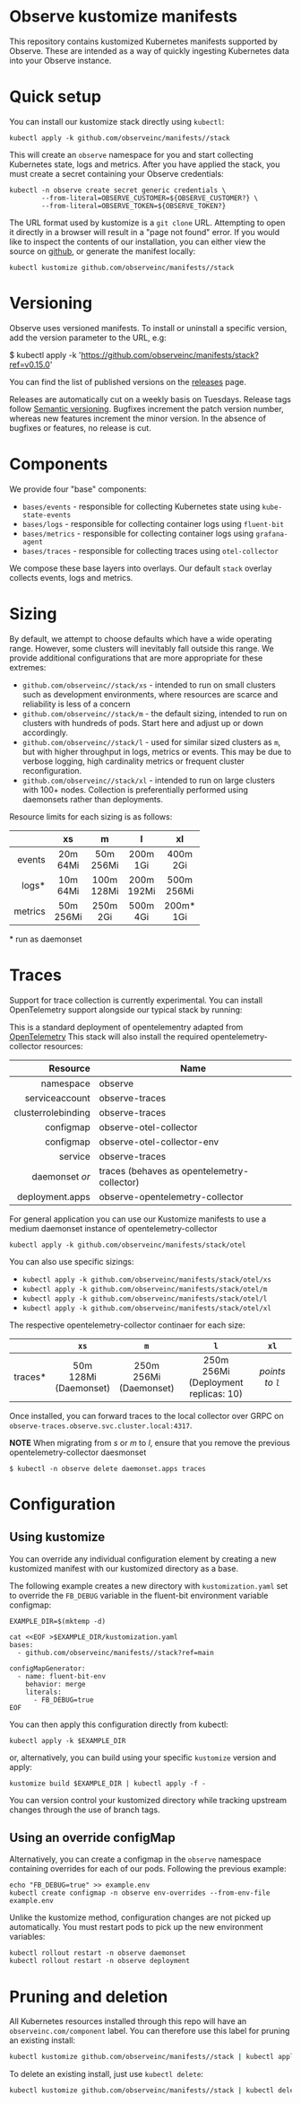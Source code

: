 # Observe kustomize manifests

This repository contains kustomized Kubernetes manifests supported by Observe.
These are intended as a way of quickly ingesting Kubernetes data into your
Observe instance.

# Quick setup

You can install our kustomize stack directly using `kubectl`:

```
kubectl apply -k github.com/observeinc/manifests//stack
```

This will create an `observe` namespace for you and start collecting Kubernetes state, logs and metrics.
After you have applied the stack, you must create a secret containing your Observe credentials:

```
kubectl -n observe create secret generic credentials \
        --from-literal=OBSERVE_CUSTOMER=${OBSERVE_CUSTOMER?} \
        --from-literal=OBSERVE_TOKEN=${OBSERVE_TOKEN?}
```

The URL format used by kustomize is a `git clone` URL. Attempting to open it
directly in a browser will result in a "page not found" error. If you would
like to inspect the contents of our installation, you can either view the
source on [github](https://github.com/observeinc/manifests/tree/main/stack), or
generate the manifest locally:

```
kubectl kustomize github.com/observeinc/manifests//stack
```

# Versioning

Observe uses versioned manifests. To install or uninstall a specific version, add the version parameter to the URL, e.g:

$ kubectl apply -k 'https://github.com/observeinc/manifests/stack?ref=v0.15.0'

You can find the list of published versions on the
[releases](https://github.com/observeinc/manifests/releases) page.

Releases are automatically cut on a weekly basis on Tuesdays. Release tags
follow [Semantic versioning](https://semver.org/). Bugfixes increment the patch
version number, whereas new features increment the minor version. In the
absence of bugfixes or features, no release is cut.

# Components

We provide four "base" components:

- `bases/events` - responsible for collecting Kubernetes state using `kube-state-events`
- `bases/logs` - responsible for collecting container logs using `fluent-bit`
- `bases/metrics` - responsible for collecting container logs using `grafana-agent`
- `bases/traces` - responsible for collecting traces using `otel-collector`

We compose these base layers into overlays. Our default `stack` overlay
collects events, logs and metrics.

# Sizing

By default, we attempt to choose defaults which have a wide operating
range. However, some clusters will inevitably fall outside this range. We
provide additional configurations that are more appropriate for these extremes:

- `github.com/observeinc//stack/xs` - intended to run on small clusters such as development environments, where resources are scarce and reliability is less of a concern
- `github.com/observeinc//stack/m` - the default sizing, intended to run on clusters with hundreds of pods. Start here and adjust up or down accordingly.
- `github.com/observeinc//stack/l` - used for similar sized clusters as `m`, but with higher throughput in logs, metrics or events. This may be due to verbose logging, high cardinality metrics or frequent cluster reconfiguration.
- `github.com/observeinc//stack/xl` - intended to run on large clusters with 100+ nodes. Collection is preferentially performed using daemonsets rather than deployments.

Resource limits for each sizing is as follows:

|         |      xs      |       m       |       l       |       xl      |
|--------:|:------------:|:-------------:|:-------------:|:-------------:|
|  events |  20m<br>64Mi |  50m<br>256Mi |   200m<br>1Gi |   400m<br>2Gi |
|   logs* |  10m<br>64Mi | 100m<br>128Mi | 200m<br>192Mi | 500m<br>256Mi |
| metrics | 50m<br>256Mi |   250m<br>2Gi | 500m<br>4Gi   |  200m*<br>1Gi |

\* run as daemonset

# Traces

Support for trace collection is currently experimental. You can install
OpenTelemetry support alongside our typical stack by running:

This is a standard deployment of opentelementry adapted from [OpenTelemetry](https://github.com/open-telemetry/opentelemetry-helm-charts/tree/main/charts/opentelemetry-collector/examples)
This stack will also install the required opentelemetry-collector resources:

| Resource              | Name                                        |
| --------------------: | ------------------------------------------- |
| namespace             | observe                                     |
| serviceaccount        | observe-traces                              |
| clusterrolebinding    | observe-traces                              |
| configmap             | observe-otel-collector                      |
| configmap             | observe-otel-collector-env                  |
| service               | observe-traces                              |
| daemonset        _or_ | traces (behaves as opentelemetry-collector) |
| deployment.apps       | observe-opentelemetry-collector             |


For general application you can use our Kustomize manifests to use a medium daemonset instance of opentelemetry-collector
```
kubectl apply -k github.com/observeinc/manifests/stack/otel
```

You can also use specific sizings:

- `kubectl apply -k github.com/observeinc/manifests/stack/otel/xs`
- `kubectl apply -k github.com/observeinc/manifests/stack/otel/m`
- `kubectl apply -k github.com/observeinc/manifests/stack/otel/l`
- `kubectl apply -k github.com/observeinc/manifests/stack/otel/xl`

The respective opentelemetry-collector continaer for each size:

|         | `xs`                        | `m`                          | `l`                                        | `xl`                 |
| --:     | :-------------------------: | :--------------------------: | :----------------------------------------: | :----------------:   |
| traces* | 50m<br>128Mi<br>(Daemonset) | 250m<br>256Mi<br>(Daemonset) | 250m<br>256Mi<br>(Deployment replicas: 10) | _points to `l`_      |

Once installed, you can forward traces to the local collector over GRPC on 
`observe-traces.observe.svc.cluster.local:4317`.

**NOTE** When migrating from _s_ or _m_ to _l_, ensure that you remove the previous opentelemetry-collector daesmonset
```
$ kubectl -n observe delete daemonset.apps traces
```

# Configuration

## Using kustomize

You can override any individual configuration element by creating a new
kustomized manifest with our kustomized directory as a base.

The following example creates a new directory with `kustomization.yaml` set to
override the `FB_DEBUG` variable in the fluent-bit environment variable
configmap:

```
EXAMPLE_DIR=$(mktemp -d)

cat <<EOF >$EXAMPLE_DIR/kustomization.yaml
bases:
  - github.com/observeinc/manifests//stack?ref=main

configMapGenerator:
  - name: fluent-bit-env
    behavior: merge
    literals:
      - FB_DEBUG=true
EOF
```

You can then apply this configuration directly from kubectl:

```
kubectl apply -k $EXAMPLE_DIR
```

or, alternatively, you can build using your specific `kustomize` version and apply:

```
kustomize build $EXAMPLE_DIR | kubectl apply -f -
```

You can version control your kustomized directory while tracking upstream changes through the use of branch tags.

## Using an override configMap

Alternatively, you can create a configmap in the `observe` namespace containing
overrides for each of our pods. Following the previous example:

```
echo "FB_DEBUG=true" >> example.env
kubectl create configmap -n observe env-overrides --from-env-file example.env
```

Unlike the kustomize method, configuration changes are not picked up
automatically. You must restart pods to pick up the new environment variables:

```
kubectl rollout restart -n observe daemonset
kubectl rollout restart -n observe deployment
```

# Pruning and deletion

All Kubernetes resources installed through this repo will have an
`observeinc.com/component` label. You can therefore use this label for pruning an existing install:

```bash
kubectl kustomize github.com/observeinc/manifests//stack | kubectl apply --prune -l observeinc.com/component -f -
```

To delete an existing install, just use `kubectl delete`:

```bash
kubectl kustomize github.com/observeinc/manifests//stack | kubectl delete -f -
```


